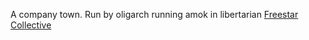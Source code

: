 A company town. Run by oligarch running amok in libertarian [Freestar Collective](Freestar%20Collective.md)